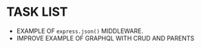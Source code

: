# TASK LIST

* EXAMPLE OF `express.json()` MIDDLEWARE.
* IMPROVE EXAMPLE OF GRAPHQL WITH CRUD AND PARENTS
